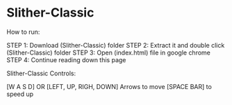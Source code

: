# Slither-Classic

How to run:

STEP 1: Download (Slither-Classic) folder
STEP 2: Extract it and double click (Slither-Classic) folder 
STEP 3: Open (index.html) file in google chrome
STEP 4: Continue reading down this page

Slither-Classic Controls: 

[W A S D] OR [LEFT, UP, RIGH, DOWN] Arrows to move 
[SPACE BAR] to speed up
